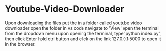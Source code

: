 # Youtube-Video-Downloader
Upon downloading the files
put the in a folder called youtube video downloader
open the folder in vs code
navigate to 'View' open the terminal from the dropdown menu
upon opening the terminal, type 'python index.py', then click Enter
hold ctrl button and click on the link 127.0.0.1:5000 to open it in the browser.
